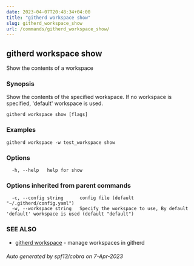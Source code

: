 ```yaml
---
date: 2023-04-07T20:48:34+04:00
title: "githerd workspace show"
slug: githerd_workspace_show
url: /commands/githerd_workspace_show/
---
```

## githerd workspace show

Show the contents of a workspace

### Synopsis

Show the contents of the specified workspace.
If no workspace is specified, 'default' workspace is used.

```
githerd workspace show [flags]
```

### Examples

```
githerd workspace -w test_workspace show
```

### Options

```
  -h, --help   help for show
```

### Options inherited from parent commands

```
  -c, --config string      config file (default "~/.githerd/config.yaml")
  -w, --workspace string   Specify the workspace to use, By default 'default' workspace is used (default "default")
```

### SEE ALSO

* [githerd workspace](./githerd_workspace.md)	 - manage workspaces in githerd

###### Auto generated by spf13/cobra on 7-Apr-2023
